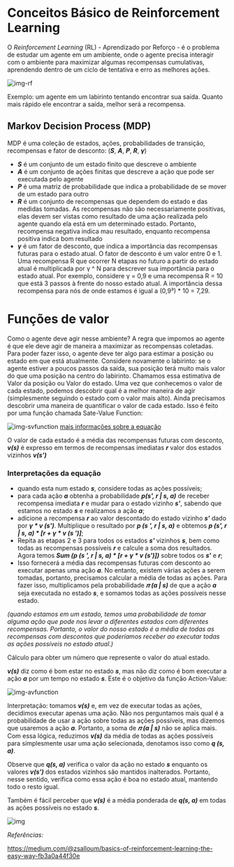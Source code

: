 # Conceitos Básico de Reinforcement Learning
O *Reinforcement Learning* (RL) - Aprendizado por Reforço - é o problema de estudar um agente em um ambiente, onde
o agente precisa interagir com o ambiente para maximizar algumas recompensas cumulativas, aprendendo dentro de um ciclo de tentativa e erro
as melhores ações.

![img-rf](https://www.oreilly.com/radar/wp-content/uploads/sites/3/2019/06/image3-5f8cbb1fb6fb9132fef76b13b8687bfc.png)

Exemplo: um agente em um labirinto tentando encontrar sua saída. Quanto mais rápido ele encontrar a saída, melhor será a recompensa.

## Markov Decision Process (MDP)
MDP é uma coleção de estados, ações, probabilidades de transição, recompensas e fator de desconto: (***S***, ***A***, ***P***, ***R***, ***γ***)
- ***S*** é um conjunto de um estado finito que descreve o ambiente
- ***A*** é um conjunto de ações finitas que descreve a ação que pode ser executada pelo agente
- ***P*** é uma matriz de probabilidade que indica a probabilidade de se mover de um estado para outro
- ***R*** é um conjunto de recompensas que dependem do estado e das medidas tomadas. 
As recompensas não são necessariamente positivas, elas devem ser vistas como resultado de uma ação realizada pelo agente quando ela está em um determinado estado. 
Portanto, recompensa negativa indica mau resultado, enquanto recompensa positiva indica bom resultado
- ***γ*** é um fator de desconto, que indica a importância das recompensas futuras para o estado atual. O fator de desconto é um valor entre 0 e 1. 
Uma recompensa R que ocorrer N etapas no futuro a partir do estado atual é multiplicada por γ ^ N para descrever sua importância para o estado atual. Por exemplo, considere γ = 0,9 e uma recompensa R = 10 que está 3 passos à frente do nosso estado atual. 
A importância dessa recompensa para nós de onde estamos é igual a (0,9³) * 10 = 7,29.

# Funções de valor
Como o agente deve agir nesse ambiente?
A regra que impomos ao agente é que ele deve agir de maneira a maximizar as recompensas coletadas.
Para poder fazer isso, o agente deve ter algo para estimar a posição ou estado em que está atualmente. Considere novamente o labirinto: se o agente estiver a poucos passos da saída, sua posição terá muito mais valor do que uma posição na centro do labirinto.
Chamamos essa estimativa de Valor da posição ou Valor do estado. Uma vez que conhecemos o valor de cada estado, podemos descobrir qual é a melhor maneira de agir (simplesmente seguindo o estado com o valor mais alto).
Ainda precisamos descobrir uma maneira de quantificar o valor de cada estado. Isso é feito por uma função chamada Sate-Value Function:

![img-svfunction](https://miro.medium.com/max/531/1*NNCFu-9jq25GKTaDXdUzjQ.png)
[mais informações sobre a equação](https://towardsdatascience.com/math-behind-reinforcement-learning-the-easy-way-1b7ed0c030f4)

O valor de cada estado é a média das recompensas futuras com desconto,
***v(s)*** é expresso em termos de recompensas imediatas ***r*** valor dos estados vizinhos ***v(s')***

### Interpretações da equação
- quando esta num estado ***s***, considere todas as ações possíveis;
- para cada ação ***a*** obtenha a probabilidade ***p(s', r | s, a)*** de receber recompensa imediata ***r*** e mudar para o estado vizinho ***s'***, 
sabendo que estamos no estado ***s*** e realizamos a ação ***a***;
- adicione a recompensa ***r*** ao valor descontado do estado vizinho ***s'*** dado por ***γ * v (s')***. 
Multiplique o resultado por ***p (s ', r | s, a)*** e obtemos ***p (s', r | s, a) * [r + γ * v (s ')]***;
- Repita as etapas 2 e 3 para todos os estados ***s'*** vizinhos ***s***, bem como todas as recompensas possíveis ***r*** e calcule a soma dos resultados. 
Agora temos ***Sum (p (s ', r | s, a) * [r + γ * v (s')])*** sobre todos os ***s'*** e ***r***;
- Isso fornecerá a média das recompensas futuras com desconto ao executar apenas uma ação ***a***. 
No entanto, existem várias ações a serem tomadas, portanto, precisamos calcular a média de todas as ações. 
Para fazer isso, multiplicamos pela probabilidade ***𝜋 (a | s)*** de que a ação ***a*** seja executada no estado ***s***, 
e somamos todas as ações possíveis nesse estado.

*(quando estamos em um estado, temos uma probabilidade de tomar alguma ação que pode nos levar a diferentes estados com diferentes recompensas. 
Portanto, o valor do nosso estado é a média de todas as recompensas com descontos que poderíamos receber ao executar todas as ações possíveis no estado atual.)*

 Cálculo para obter um número que represente o valor do atual estado.
 
 ***v(s)*** diz como é bom estar no estado ***s***, mas não diz como é bom executar a ação ***a*** por um tempo no estado ***s***. 
 Este é o objetivo da função Action-Value:
 
 ![img-avfunction](https://miro.medium.com/max/344/1*wYxr2uTHTqtkTQ5wneDWsg.png)
 
 Interpretação: tomamos ***v(s)*** e, em vez de executar todas as ações, decidimos executar apenas uma ação. 
 Não nos perguntamos mais qual é a probabilidade de usar a ação sobre todas as ações possíveis, mas dizemos que usaremos a ação ***a***. 
 Portanto, a soma de ***𝜋 (a | s)*** não se aplica mais. Com essa lógica, reduzimos ***v(s)*** da média de todas as ações possíveis para simplesmente 
 usar uma ação selecionada, denotamos isso como ***q (s, a)***.
 
 Observe que ***q(s, a)*** verifica o valor da ação no estado ***s*** enquanto os valores ***v(s')*** dos estados vizinhos são mantidos inalterados. 
 Portanto, nesse sentido, verifica como essa ação é boa no estado atual, mantendo todo o resto igual.


Também é fácil perceber que ***v(s)*** é a média ponderada de ***q(s, a)*** em todas as ações possíveis no estado ***s***.

![img](https://miro.medium.com/max/229/1*LyWMoIu2JtC5GaAqIS9T3A.png)





*Referências:*

https://medium.com/@zsalloum/basics-of-reinforcement-learning-the-easy-way-fb3a0a44f30e
